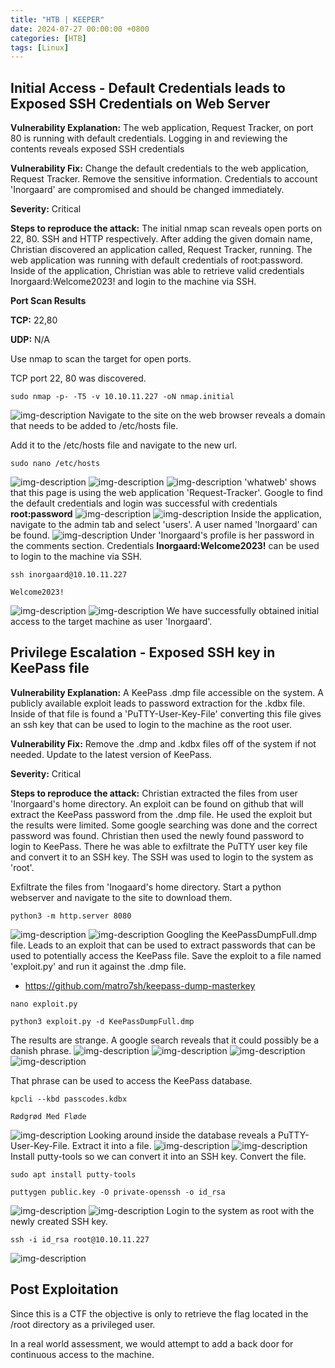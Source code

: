 ```yaml
---
title: "HTB | KEEPER"
date: 2024-07-27 00:00:00 +0800
categories: [HTB]
tags: [Linux]                    
---
```


## Initial Access - Default Credentials leads to Exposed SSH Credentials on Web Server

**Vulnerability Explanation:** The web application, Request Tracker, on port 80 is running with default credentials. Logging in and reviewing the contents reveals exposed SSH credentials

**Vulnerability Fix:** Change the default credentials to the web application, Request Tracker. Remove the sensitive information. Credentials to account 'Inorgaard' are compromised and should be changed immediately.

**Severity:** Critical

**Steps to reproduce the attack:** The initial nmap scan reveals open ports on 22, 80. SSH and HTTP respectively. After adding the given domain name, Christian discovered an application called, Request Tracker, running. The web application was running with default credentials of root:password. Inside of the application, Christian was able to retrieve valid credentials Inorgaard:Welcome2023! and login to the machine via SSH.

**Port Scan Results**

**TCP:** 22,80

**UDP:** N/A

Use nmap to scan the target for open ports.

TCP port 22, 80 was discovered.

```shell
sudo nmap -p- -T5 -v 10.10.11.227 -oN nmap.initial
```

![img-description](/assets/img/HTB/KEEPER/1.png)
Navigate to the site on the web browser reveals a domain that needs to be added to /etc/hosts file.

Add it to the /etc/hosts file and navigate to the new url.

```shell
sudo nano /etc/hosts
```
![img-description](/assets/img/HTB/KEEPER/2.png)
![img-description](/assets/img/HTB/KEEPER/3.png)
![img-description](/assets/img/HTB/KEEPER/4.png)
'whatweb' shows that this page is using the web application 'Request-Tracker'. Google to find the default credentials and login was successful with credentials **root:password**
![img-description](/assets/img/HTB/KEEPER/5.png)
![img-description](/assets/img/HTB/KEEPER/6.png)
Inside the application, navigate to the admin tab and select 'users'. A user named 'Inorgaard' can be found. 
![img-description](/assets/img/HTB/KEEPER/7.png)
Under 'Inorgaard's profile is her password in the comments section. Credentials **Inorgaard:Welcome2023!** can be used to login to the machine via SSH.
```shell
ssh inorgaard@10.10.11.227
```
```shell
Welcome2023!
```
![img-description](/assets/img/HTB/KEEPER/8.png)
![img-description](/assets/img/HTB/KEEPER/9.png)
We have successfully obtained initial access to the target machine as user 'Inorgaard'.
## Privilege Escalation - Exposed SSH key in KeePass file

**Vulnerability Explanation:** A KeePass .dmp file accessible on the system. A publicly available exploit leads to password extraction for the .kdbx file. Inside of that file is found a 'PuTTY-User-Key-File' converting this file gives an ssh key that can be used to login to the machine as the root user.

**Vulnerability Fix:** Remove the .dmp and .kdbx files off of the system if not needed. Update to the latest version of KeePass.

**Severity:** Critical

**Steps to reproduce the attack:** Christian extracted the files from user 'Inorgaard's home directory. An exploit can be found on github that will extract the KeePass password from the .dmp file. He used the exploit but the results were limited. Some google searching was done and the correct password was found. Christian then used the newly found password to login to KeePass. There he was able to exfiltrate the PuTTY user key file and convert it to an SSH key. The SSH was used to login to the system as 'root'.

Exfiltrate the files from 'Inogaard's home directory. Start a python webserver and navigate to the site to download them.
```shell
python3 -m http.server 8080
```
![img-description](/assets/img/HTB/KEEPER/10.png)
![img-description](/assets/img/HTB/KEEPER/11.png)
Googling the KeePassDumpFull.dmp file. Leads to an exploit that can be used to extract passwords that can be used to potentially access the KeePass file. Save the exploit to a file named 'exploit.py' and run it against the .dmp file.
* https://github.com/matro7sh/keepass-dump-masterkey

```shell
nano exploit.py
```
```
python3 exploit.py -d KeePassDumpFull.dmp
```

The results are strange. A google search reveals that it could possibly be a danish phrase. 
![img-description](/assets/img/HTB/KEEPER/12.png)
![img-description](/assets/img/HTB/KEEPER/13.png)
![img-description](/assets/img/HTB/KEEPER/14.png)
![img-description](/assets/img/HTB/KEEPER/15.png)

That phrase can be used to access the KeePass database.
```shell
kpcli --kbd passcodes.kdbx
```
```shell
Rødgrød Med Fløde
```
![img-description](/assets/img/HTB/KEEPER/16.png)
Looking around inside the database reveals a PuTTY-User-Key-File. Extract it into a file.
![img-description](/assets/img/HTB/KEEPER/17.png)
![img-description](/assets/img/HTB/KEEPER/18.png)
Install putty-tools so we can convert it into an SSH key. Convert the file.
```shell
sudo apt install putty-tools
```
```shell
puttygen public.key -O private-openssh -o id_rsa
```
![img-description](/assets/img/HTB/KEEPER/19.png)
![img-description](/assets/img/HTB/KEEPER/20.png)
Login to the system as root with the newly created SSH key.
```shell
ssh -i id_rsa root@10.10.11.227
```
![img-description](/assets/img/HTB/KEEPER/21.png)

## Post Exploitation

Since this is a CTF the objective is only to retrieve the flag located in the /root directory as a privileged user. 

In a real world assessment, we would attempt to add a back door for continuous access to the machine.